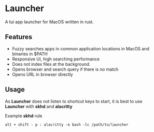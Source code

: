 # Launcher

A tui app launcher for MacOS written in rust.

## Features
* Fuzzy searches apps in common application locations in MacOS and binaries in $PATH
* Responsive UI, high searching performance
* Does not index files at the background.
* Opens browser and search query if there is no match
* Opens URL in browser directly

## Usage
As **Launcher** does not listen to shortcut keys to start, it is best to use **Launcher** with **skhd** and **alacritty**

Example **skhd** rule

`alt + shift - p : alacritty -e bash -lc /path/to/launcher`
